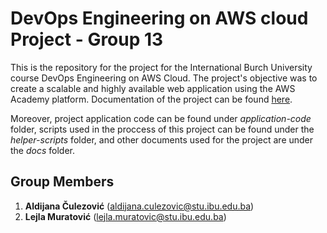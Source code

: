 # DevOps Engineering on AWS cloud Project - Group 13

This is the repository for the project for the International Burch University course DevOps Engineering on AWS Cloud. The project's objective was to create a scalable and highly available web application using the AWS Academy platform. Documentation of the project can be found [here](./docs/documentation.md). 

Moreover, project application code can be found under _application-code_ folder, scripts used in the proccess of this project can be found under the _helper-scripts_ folder, and other documents used for the project are under the _docs_ folder.

## Group Members
1. __Aldijana Čulezović__ (aldijana.culezovic@stu.ibu.edu.ba)
2. __Lejla Muratović__ (lejla.muratovic@stu.ibu.edu.ba)
